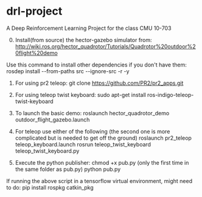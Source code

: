 # drl-project
A Deep Reinforcement Learning Project for the class CMU 10-703

0. Install(from source) the hector-gazebo simulator from:
http://wiki.ros.org/hector_quadrotor/Tutorials/Quadrotor%20outdoor%20flight%20demo

Use this command to install other dependencies if you don't have them:
rosdep install --from-paths src --ignore-src -r -y

1. For using pr2 teleop:
git clone https://github.com/PR2/pr2_apps.git

2. For using teleop twist keyboard:
sudo apt-get install ros-indigo-teleop-twist-keyboard

3. To launch the basic demo:
roslaunch hector_quadrotor_demo outdoor_flight_gazebo.launch

4. For teleop use either of the following (the second one is more complicated but is needed to get off the ground)
roslaunch pr2_teleop teleop_keyboard.launch
rosrun teleop_twist_keyboard teleop_twist_keyboard.py

5. Execute the python publisher:
chmod +x pub.py (only the first time in the same folder as pub.py)
python pub.py

If running the above script in a tensorflow virtual environment, might need to do:
pip install rospkg catkin_pkg

